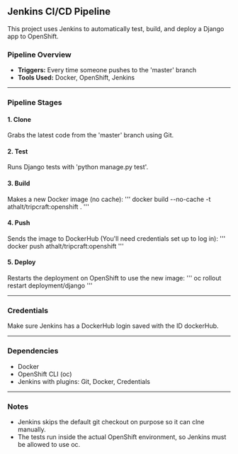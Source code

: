## Jenkins CI/CD Pipeline

This project uses Jenkins to automatically test, build, and deploy a Django app to OpenShift.

### Pipeline Overview

- **Triggers:** Every time someone pushes to the 'master' branch
- **Tools Used:** Docker, OpenShift, Jenkins

---

### Pipeline Stages

#### 1. **Clone**
Grabs the latest code from the 'master' branch using Git.

#### 2. **Test**
Runs Django tests with 'python manage.py test'.

#### 3. **Build**
Makes a new Docker image (no cache):
'''
docker build --no-cache -t athalt/tripcraft:openshift .
'''

#### 4. **Push**
Sends the image to DockerHub (You'll need credentials set up to log in):
'''
docker push athalt/tripcraft:openshift
'''

#### 5. **Deploy**
Restarts the deployment on OpenShift to use the new image:
'''
oc rollout restart deployment/django
'''

---

### Credentials

Make sure Jenkins has a DockerHub login saved with the ID dockerHub.

---

### Dependencies

- Docker
- OpenShift CLI (oc)
- Jenkins with plugins: Git, Docker, Credentials

---

### Notes

- Jenkins skips the default git checkout on purpose so it can clne manually.
- The tests run inside the actual OpenShift environment, so Jenkins must be allowed to use oc.